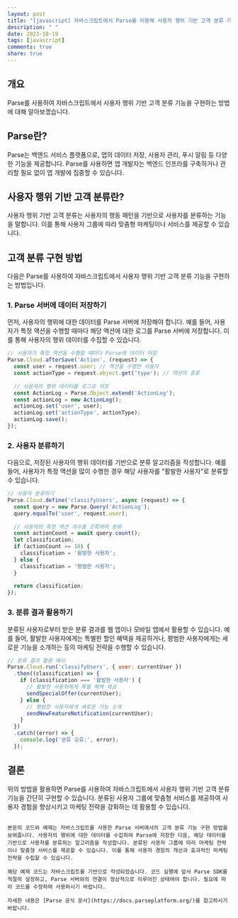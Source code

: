```yaml
---
layout: post
title: "[javascript] 자바스크립트에서 Parse를 이용해 사용자 행위 기반 고객 분류 기능을 구현하는 방법은?"
description: " "
date: 2023-10-19
tags: [javascript]
comments: true
share: true
---
```


## 개요

Parse를 사용하여 자바스크립트에서 사용자 행위 기반 고객 분류 기능을 구현하는 방법에 대해 알아보겠습니다.

## Parse란?

Parse는 백엔드 서비스 플랫폼으로, 앱의 데이터 저장, 사용자 관리, 푸시 알림 등 다양한 기능을 제공합니다. Parse를 사용하면 앱 개발자는 백엔드 인프라를 구축하거나 관리할 필요 없이 앱 개발에 집중할 수 있습니다.

## 사용자 행위 기반 고객 분류란?

사용자 행위 기반 고객 분류는 사용자의 행동 패턴을 기반으로 사용자를 분류하는 기능을 말합니다. 이를 통해 사용자 그룹에 따라 맞춤형 마케팅이나 서비스를 제공할 수 있습니다.

## 고객 분류 구현 방법

다음은 Parse를 사용하여 자바스크립트에서 사용자 행위 기반 고객 분류 기능을 구현하는 방법입니다.

### 1. Parse 서버에 데이터 저장하기

먼저, 사용자의 행위에 대한 데이터를 Parse 서버에 저장해야 합니다. 예를 들어, 사용자가 특정 액션을 수행할 때마다 해당 액션에 대한 로그를 Parse 서버에 저장합니다. 이를 통해 사용자의 행위 데이터를 수집할 수 있습니다.

```javascript
// 사용자가 특정 액션을 수행할 때마다 Parse에 데이터 저장
Parse.Cloud.afterSave('Action', (request) => {
  const user = request.user; // 액션을 수행한 사용자
  const actionType = request.object.get('type'); // 액션의 종류
  
  // 사용자의 행위 데이터를 로그로 저장
  const ActionLog = Parse.Object.extend('ActionLog');
  const actionLog = new ActionLog();
  actionLog.set('user', user);
  actionLog.set('actionType', actionType);
  actionLog.save();
});
```

### 2. 사용자 분류하기

다음으로, 저장된 사용자의 행위 데이터를 기반으로 분류 알고리즘을 작성합니다. 예를 들어, 사용자가 특정 액션을 많이 수행한 경우 해당 사용자를 "활발한 사용자"로 분류할 수 있습니다.

```javascript
// 사용자 분류하기
Parse.Cloud.define('classifyUsers', async (request) => {
  const query = new Parse.Query('ActionLog');
  query.equalTo('user', request.user);
  
  // 사용자의 특정 액션 개수를 조회하여 분류
  const actionCount = await query.count();
  let classification;
  if (actionCount >= 10) {
    classification = '활발한 사용자';
  } else {
    classification = '평범한 사용자';
  }
  
  return classification;
});
```

### 3. 분류 결과 활용하기

분류된 사용자로부터 받은 분류 결과를 웹 앱이나 모바일 앱에서 활용할 수 있습니다. 예를 들어, 활발한 사용자에게는 특별한 할인 혜택을 제공하거나, 평범한 사용자에게는 새로운 기능을 소개하는 등의 마케팅 전략을 수행할 수 있습니다.

```javascript
// 분류 결과 활용 예시
Parse.Cloud.run('classifyUsers', { user: currentUser })
  .then((classification) => {
    if (classification === '활발한 사용자') {
      // 활발한 사용자에게 특별 혜택 제공
      sendSpecialOffer(currentUser);
    } else {
      // 평범한 사용자에게 새로운 기능 소개
      sendNewFeatureNotification(currentUser);
    }
  })
  .catch((error) => {
    console.log('분류 오류:', error);
  });
```

## 결론

위의 방법을 활용하면 Parse를 사용하여 자바스크립트에서 사용자 행위 기반 고객 분류 기능을 간단히 구현할 수 있습니다. 분류된 사용자 그룹에 맞춤형 서비스를 제공하여 사용자 경험을 향상시키고 마케팅 전략을 강화하는 데 활용할 수 있습니다.
```

본문의 코드와 예제는 자바스크립트를 사용한 Parse 서버에서의 고객 분류 기능 구현 방법을 보여줍니다. 사용자의 행위에 대한 데이터를 수집하여 Parse에 저장한 다음, 해당 데이터를 기반으로 사용자를 분류하는 알고리즘을 작성합니다. 분류된 사용자 그룹에 따라 마케팅 전략이나 맞춤형 서비스를 제공할 수 있습니다. 이를 통해 사용자 경험의 개선과 효과적인 마케팅 전략을 수립할 수 있습니다.

해당 예제 코드는 자바스크립트를 기반으로 작성되었습니다. 코드 실행에 앞서 Parse SDK를 적절히 설정하고, Parse 서버와의 연결이 정상적으로 이루어진 상태여야 합니다. 필요에 따라 코드를 수정하여 사용하시기 바랍니다.

자세한 내용은 [Parse 공식 문서](https://docs.parseplatform.org/)를 참고하시기 바랍니다.